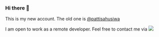 ### Hi there 👋

This is my new account. The old one is [@pattisahusiwa](https://github.com/pattisahusiwa)

I am open to work as a remote developer. Feel free to contact me via [![](http://img.shields.io/badge/-Email-lightgrey?logo=gmail&style=flat&logoColor=white&color=D14836)](mailto:asispts+hire@gmail.com)
